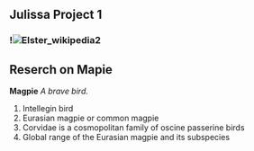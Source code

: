 
##  Julissa Project 1
### !![Elster_wikipedia2](https://user-images.githubusercontent.com/57779323/159764977-2305f023-d531-497a-8179-a29a0da7830a.jpg)

## Reserch on Mapie
 **Magpie**
*<em>A brave bird</em>.*
<ol>
  <li>Intellegin bird</li>
  <li>Eurasian magpie or common magpie </li>
  <li>Corvidae is a cosmopolitan family of oscine passerine birds</li>
  <li>Global range of the Eurasian magpie and its subspecies</li>
</ol>
